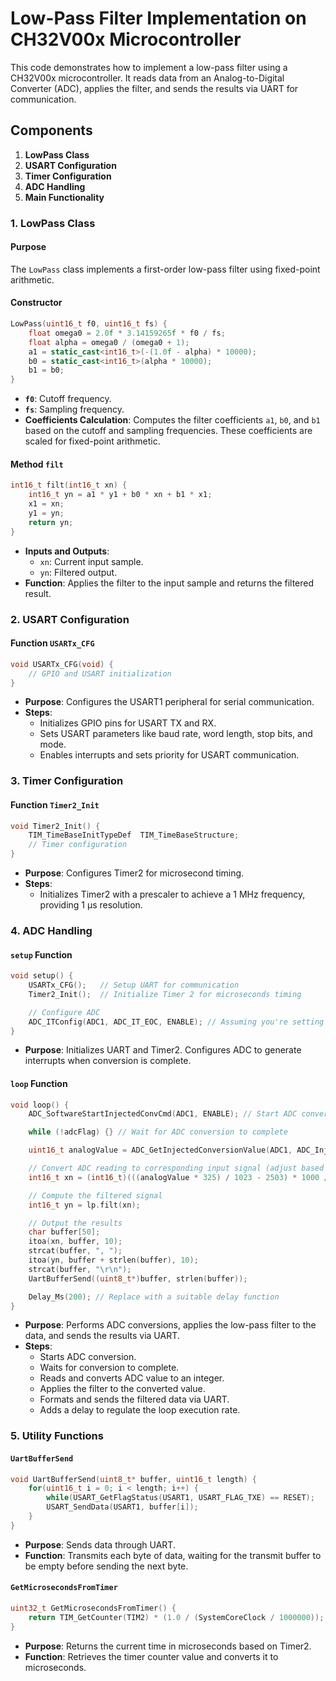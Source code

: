 


# Low-Pass Filter Implementation on CH32V00x Microcontroller

This code demonstrates how to implement a low-pass filter using a CH32V00x microcontroller. It reads data from an Analog-to-Digital Converter (ADC), applies the filter, and sends the results via UART for communication.

## Components

1. **LowPass Class**
2. **USART Configuration**
3. **Timer Configuration**
4. **ADC Handling**
5. **Main Functionality**

### 1. LowPass Class

#### Purpose

The `LowPass` class implements a first-order low-pass filter using fixed-point arithmetic.

#### Constructor

```cpp
LowPass(uint16_t f0, uint16_t fs) {
    float omega0 = 2.0f * 3.14159265f * f0 / fs;
    float alpha = omega0 / (omega0 + 1);
    a1 = static_cast<int16_t>(-(1.0f - alpha) * 10000);
    b0 = static_cast<int16_t>(alpha * 10000);
    b1 = b0;
}
```

- **`f0`**: Cutoff frequency.
- **`fs`**: Sampling frequency.
- **Coefficients Calculation**: Computes the filter coefficients `a1`, `b0`, and `b1` based on the cutoff and sampling frequencies. These coefficients are scaled for fixed-point arithmetic.

#### Method `filt`

```cpp
int16_t filt(int16_t xn) {
    int16_t yn = a1 * y1 + b0 * xn + b1 * x1;
    x1 = xn;
    y1 = yn;
    return yn;
}
```

- **Inputs and Outputs**:
  - `xn`: Current input sample.
  - `yn`: Filtered output.
- **Function**: Applies the filter to the input sample and returns the filtered result.

### 2. USART Configuration

#### Function `USARTx_CFG`

```cpp
void USARTx_CFG(void) {
    // GPIO and USART initialization
}
```

- **Purpose**: Configures the USART1 peripheral for serial communication.
- **Steps**:
  - Initializes GPIO pins for USART TX and RX.
  - Sets USART parameters like baud rate, word length, stop bits, and mode.
  - Enables interrupts and sets priority for USART communication.

### 3. Timer Configuration

#### Function `Timer2_Init`

```cpp
void Timer2_Init() {
    TIM_TimeBaseInitTypeDef  TIM_TimeBaseStructure;
    // Timer configuration
}
```

- **Purpose**: Configures Timer2 for microsecond timing.
- **Steps**:
  - Initializes Timer2 with a prescaler to achieve a 1 MHz frequency, providing 1 µs resolution.

### 4. ADC Handling

#### `setup` Function

```cpp
void setup() {
    USARTx_CFG();   // Setup UART for communication
    Timer2_Init();  // Initialize Timer 2 for microseconds timing

    // Configure ADC
    ADC_ITConfig(ADC1, ADC_IT_EOC, ENABLE); // Assuming you're setting up the ADC
}
```

- **Purpose**: Initializes UART and Timer2. Configures ADC to generate interrupts when conversion is complete.

#### `loop` Function

```cpp
void loop() {
    ADC_SoftwareStartInjectedConvCmd(ADC1, ENABLE); // Start ADC conversion

    while (!adcFlag) {} // Wait for ADC conversion to complete

    uint16_t analogValue = ADC_GetInjectedConversionValue(ADC1, ADC_InjectedChannel_1);

    // Convert ADC reading to corresponding input signal (adjust based on your circuit)
    int16_t xn = (int16_t)(((analogValue * 325) / 1023 - 2503) * 1000 / 185);

    // Compute the filtered signal
    int16_t yn = lp.filt(xn);

    // Output the results
    char buffer[50];
    itoa(xn, buffer, 10);
    strcat(buffer, ", ");
    itoa(yn, buffer + strlen(buffer), 10);
    strcat(buffer, "\r\n");
    UartBufferSend((uint8_t*)buffer, strlen(buffer));

    Delay_Ms(200); // Replace with a suitable delay function
}
```

- **Purpose**: Performs ADC conversions, applies the low-pass filter to the data, and sends the results via UART.
- **Steps**:
  - Starts ADC conversion.
  - Waits for conversion to complete.
  - Reads and converts ADC value to an integer.
  - Applies the filter to the converted value.
  - Formats and sends the filtered data via UART.
  - Adds a delay to regulate the loop execution rate.

### 5. Utility Functions

#### `UartBufferSend`

```cpp
void UartBufferSend(uint8_t* buffer, uint16_t length) {
    for(uint16_t i = 0; i < length; i++) {
        while(USART_GetFlagStatus(USART1, USART_FLAG_TXE) == RESET);
        USART_SendData(USART1, buffer[i]);
    }
}
```

- **Purpose**: Sends data through UART.
- **Function**: Transmits each byte of data, waiting for the transmit buffer to be empty before sending the next byte.

#### `GetMicrosecondsFromTimer`

```cpp
uint32_t GetMicrosecondsFromTimer() {
    return TIM_GetCounter(TIM2) * (1.0 / (SystemCoreClock / 1000000));
}
```

- **Purpose**: Returns the current time in microseconds based on Timer2.
- **Function**: Retrieves the timer counter value and converts it to microseconds.


```
